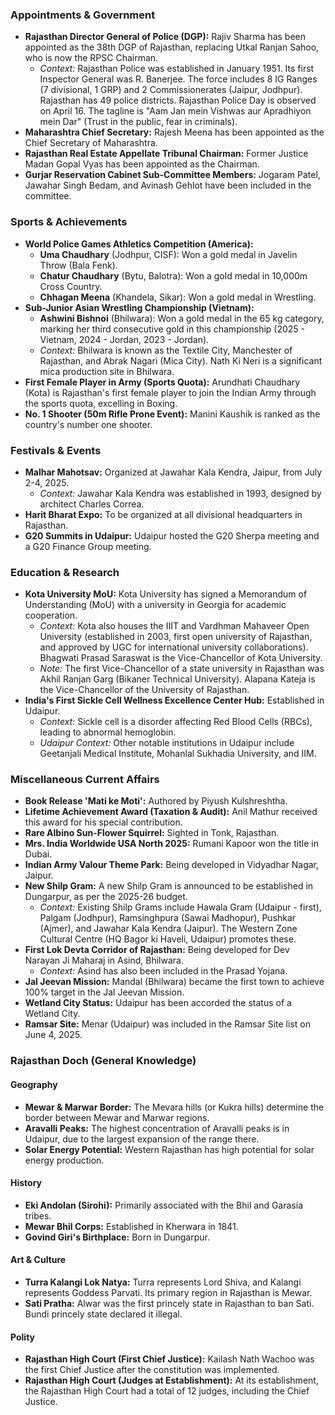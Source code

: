 ### Appointments & Government

*   **Rajasthan Director General of Police (DGP):** Rajiv Sharma has been appointed as the 38th DGP of Rajasthan, replacing Utkal Ranjan Sahoo, who is now the RPSC Chairman.
    *   *Context:* Rajasthan Police was established in January 1951. Its first Inspector General was R. Banerjee. The force includes 8 IG Ranges (7 divisional, 1 GRP) and 2 Commissionerates (Jaipur, Jodhpur). Rajasthan has 49 police districts. Rajasthan Police Day is observed on April 16. The tagline is "Aam Jan mein Vishwas aur Apradhiyon mein Dar" (Trust in the public, fear in criminals).
*   **Maharashtra Chief Secretary:** Rajesh Meena has been appointed as the Chief Secretary of Maharashtra.
*   **Rajasthan Real Estate Appellate Tribunal Chairman:** Former Justice Madan Gopal Vyas has been appointed as the Chairman.
*   **Gurjar Reservation Cabinet Sub-Committee Members:** Jogaram Patel, Jawahar Singh Bedam, and Avinash Gehlot have been included in the committee.

### Sports & Achievements

*   **World Police Games Athletics Competition (America):**
    *   **Uma Chaudhary** (Jodhpur, CISF): Won a gold medal in Javelin Throw (Bala Fenk).
    *   **Chatur Chaudhary** (Bytu, Balotra): Won a gold medal in 10,000m Cross Country.
    *   **Chhagan Meena** (Khandela, Sikar): Won a gold medal in Wrestling.
*   **Sub-Junior Asian Wrestling Championship (Vietnam):**
    *   **Ashwini Bishnoi** (Bhilwara): Won a gold medal in the 65 kg category, marking her third consecutive gold in this championship (2025 - Vietnam, 2024 - Jordan, 2023 - Jordan).
    *   *Context:* Bhilwara is known as the Textile City, Manchester of Rajasthan, and Abrak Nagari (Mica City). Nath Ki Neri is a significant mica production site in Bhilwara.
*   **First Female Player in Army (Sports Quota):** Arundhati Chaudhary (Kota) is Rajasthan's first female player to join the Indian Army through the sports quota, excelling in Boxing.
*   **No. 1 Shooter (50m Rifle Prone Event):** Manini Kaushik is ranked as the country's number one shooter.

### Festivals & Events

*   **Malhar Mahotsav:** Organized at Jawahar Kala Kendra, Jaipur, from July 2-4, 2025.
    *   *Context:* Jawahar Kala Kendra was established in 1993, designed by architect Charles Correa.
*   **Harit Bharat Expo:** To be organized at all divisional headquarters in Rajasthan.
*   **G20 Summits in Udaipur:** Udaipur hosted the G20 Sherpa meeting and a G20 Finance Group meeting.

### Education & Research

*   **Kota University MoU:** Kota University has signed a Memorandum of Understanding (MoU) with a university in Georgia for academic cooperation.
    *   *Context:* Kota also houses the IIIT and Vardhman Mahaveer Open University (established in 2003, first open university of Rajasthan, and approved by UGC for international university collaborations). Bhagwati Prasad Saraswat is the Vice-Chancellor of Kota University.
    *   *Note:* The first Vice-Chancellor of a state university in Rajasthan was Akhil Ranjan Garg (Bikaner Technical University). Alapana Kateja is the Vice-Chancellor of the University of Rajasthan.
*   **India's First Sickle Cell Wellness Excellence Center Hub:** Established in Udaipur.
    *   *Context:* Sickle cell is a disorder affecting Red Blood Cells (RBCs), leading to abnormal hemoglobin.
    *   *Udaipur Context:* Other notable institutions in Udaipur include Geetanjali Medical Institute, Mohanlal Sukhadia University, and IIM.

### Miscellaneous Current Affairs

*   **Book Release 'Mati ke Moti':** Authored by Piyush Kulshreshtha.
*   **Lifetime Achievement Award (Taxation & Audit):** Anil Mathur received this award for his special contribution.
*   **Rare Albino Sun-Flower Squirrel:** Sighted in Tonk, Rajasthan.
*   **Mrs. India Worldwide USA North 2025:** Rumani Kapoor won the title in Dubai.
*   **Indian Army Valour Theme Park:** Being developed in Vidyadhar Nagar, Jaipur.
*   **New Shilp Gram:** A new Shilp Gram is announced to be established in Dungarpur, as per the 2025-26 budget.
    *   *Context:* Existing Shilp Grams include Hawala Gram (Udaipur - first), Palgam (Jodhpur), Ramsinghpura (Sawai Madhopur), Pushkar (Ajmer), and Jawahar Kala Kendra (Jaipur). The Western Zone Cultural Centre (HQ Bagor ki Haveli, Udaipur) promotes these.
*   **First Lok Devta Corridor of Rajasthan:** Being developed for Dev Narayan Ji Maharaj in Asind, Bhilwara.
    *   *Context:* Asind has also been included in the Prasad Yojana.
*   **Jal Jeevan Mission:** Mandal (Bhilwara) became the first town to achieve 100% target in the Jal Jeevan Mission.
*   **Wetland City Status:** Udaipur has been accorded the status of a Wetland City.
*   **Ramsar Site:** Menar (Udaipur) was included in the Ramsar Site list on June 4, 2025.

### Rajasthan Doch (General Knowledge)

#### Geography
*   **Mewar & Marwar Border:** The Mevara hills (or Kukra hills) determine the border between Mewar and Marwar regions.
*   **Aravalli Peaks:** The highest concentration of Aravalli peaks is in Udaipur, due to the largest expansion of the range there.
*   **Solar Energy Potential:** Western Rajasthan has high potential for solar energy production.

#### History
*   **Eki Andolan (Sirohi):** Primarily associated with the Bhil and Garasia tribes.
*   **Mewar Bhil Corps:** Established in Kherwara in 1841.
*   **Govind Giri's Birthplace:** Born in Dungarpur.

#### Art & Culture
*   **Turra Kalangi Lok Natya:** Turra represents Lord Shiva, and Kalangi represents Goddess Parvati. Its primary region in Rajasthan is Mewar.
*   **Sati Pratha:** Alwar was the first princely state in Rajasthan to ban Sati. Bundi princely state declared it illegal.

#### Polity
*   **Rajasthan High Court (First Chief Justice):** Kailash Nath Wachoo was the first Chief Justice after the constitution was implemented.
*   **Rajasthan High Court (Judges at Establishment):** At its establishment, the Rajasthan High Court had a total of 12 judges, including the Chief Justice.